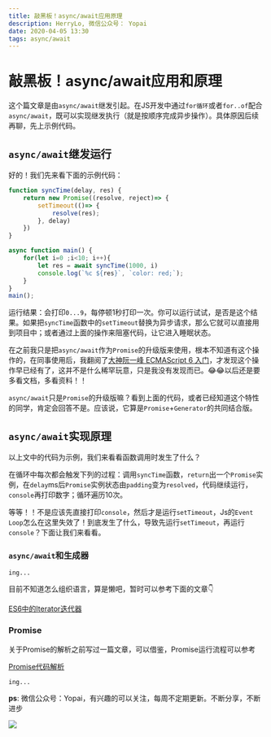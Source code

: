 ```yaml
---
title: 敲黑板！async/await应用原理
description: HerryLo, 微信公众号： Yopai
date: 2020-04-05 13:30
tags: async/await
---
```


# 敲黑板！async/await应用和原理

这个篇文章是由`async/await`继发引起。在JS开发中通过`for循环`或者`for..of`配合`async/await`，既可以实现继发执行（就是按顺序完成异步操作）。具体原因后续再聊，先上示例代码。

## `async/await`继发运行

好的！我们先来看下面的示例代码：
```javascript
function syncTime(delay, res) {
    return new Promise((resolve, reject)=> {
        setTimeout(()=> {
            resolve(res);
        }, delay)
    })
}

async function main() {
    for(let i=0 ;i<10; i++){
        let res = await syncTime(1000, i)
        console.log(`%c ${res}`, `color: red;`);
    }
}
main();
```
运行结果：会打印`0...9`，每停顿1秒打印一次。你可以运行试试，是否是这个结果。如果把`syncTime`函数中的`setTimeout`替换为异步请求，那么它就可以直接用到项目中；或者通过上面的操作来阻塞代码，让它进入睡眠状态。

在之前我只是把`async/await`作为`Promise`的升级版来使用，根本不知道有这个操作的，在同事使用后，我翻阅了[大神阮一峰 ECMAScript 6 入门](https://es6.ruanyifeng.com/#docs/async#%E5%AE%9E%E4%BE%8B%EF%BC%9A%E6%8C%89%E9%A1%BA%E5%BA%8F%E5%AE%8C%E6%88%90%E5%BC%82%E6%AD%A5%E6%93%8D%E4%BD%9C)，才发现这个操作早已经有了，这并不是什么稀罕玩意，只是我没有发现而已。😂😂以后还是要多看文档，多看资料！！

`async/await`只是`Promise`的升级版嘛？看到上面的代码，或者已经知道这个特性的同学，肯定会回答不是。应该说，它算是`Promise`+`Generator`的共同结合版。

## `async/await`实现原理

以上文中的代码为示例，我们来看看函数调用时发生了什么？

在循环中每次都会触发下列的过程：调用`syncTime`函数，`return`出一个`Promise`实例，在`delay`ms后`Promise`实例状态由`padding`变为`resolved`，代码继续运行，`console`再打印数字；循环遍历10次。

等等！！不是应该先直接打印`console`，然后才是运行`setTimeout`，Js的``Event Loop``怎么在这里失效了！到底发生了什么，导致先运行`setTimeout`，再运行`console`？下面让我们来看看。

### `async/await`和生成器

`ing...`

目前不知道怎么组织语言，算是懒吧，暂时可以参考下面的文章👇

[ES6中的Iterator迭代器](./2020-06-04)

### Promise

关于Promise的解析之前写过一篇文章，可以借鉴，Promise运行流程可以参考

[Promise代码解析](./2019-09-22)

`ing...`

**ps**: 微信公众号：Yopai，有兴趣的可以关注，每周不定期更新。不断分享，不断进步

![](/webChat1.png)